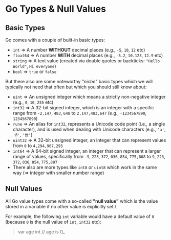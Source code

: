 # Go Types & Null Values

## Basic Types
Go comes with a couple of built-in basic types:
- `int` =>  A number **WITHOUT** decimal places (e.g., `-5`, `10`, `12` etc)
- `float64` => A number **WITH** decimal places (e.g., `-5.2`, `10.123`, `12.9` etc)
- `string` => A text value (created via double quotes or backticks: `"Hello World"`, `Hi everyone`)
- `bool` => `true` or `false`

But there also are some noteworthy *"niche"* basic types which we will typically not need that often but which you should still know about:
- `uint` => An unsigned integer which means a strictly non-negative integer (e.g., `0`, `10`, `255` etc)
- `int32` => A 32-bit signed integer, which is an integer with a specific range from `-2,147`, `483`, `648` to `2,147,483,647` (e.g., `-1234567890`, `1234567890`)
- `rune` => An alias for `int32`, represents a Unicode code point (i.e., a single character), and is used when dealing with Unicode characters (e.g., `'a'`, `'ñ'`, `'世'`)
- `uint32` => A 32-bit unsigned integer, an integer that can represent values from `0` to `4,294,967,295`
- `int64` => A 64-bit signed integer, an integer that can represent a larger range of values, specifically from `-9`, `223`, `372`, `036`, `854`, `775,808` to `9`, `223`, `372`, `036`, `854`, `775,807`
- There also are more types like `int8` or `uint8` which work in the same way (=> integer with smaller number range)

## Null Values
All Go value types come with a so-called **"null value"** which is the value stored in a variable if no other value is explicitly set.\

For example, the following `int` variable would have a default value of `0` (because `0` is the null value of `int`, `int32` etc):
> var age int // age is 0_

